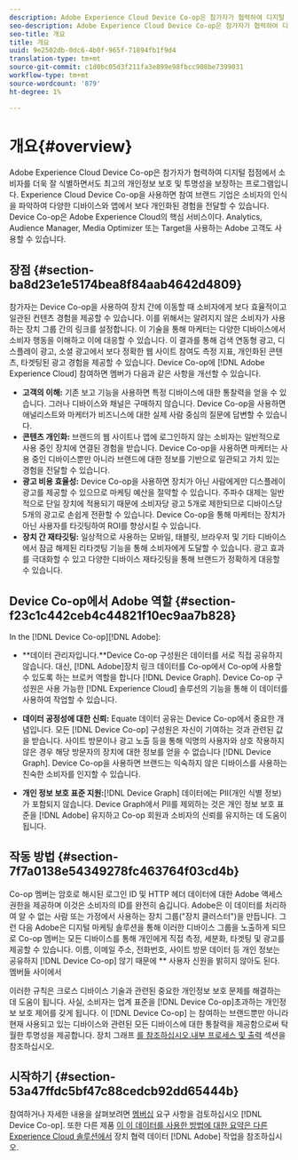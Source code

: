 ```yaml
---
description: Adobe Experience Cloud Device Co-op은 참가자가 협력하여 디지털 접점에서 소비자를 더욱 잘 식별하면서도 최고의 개인정보 보호 및 투명성을 보장하는 프로그램입니다. Experience Cloud Device Co-op을 사용하면 참여 브랜드 기업은 소비자의 인식을 파악하여 다양한 디바이스와 앱에서 보다 개인화된 경험을 전달할 수 있습니다. Device Co-op은 Adobe Experience Cloud의 핵심 서비스이다. Analytics, Audience Manager, Media Optimizer 또는 Target을 사용하는 Adobe 고객도 사용할 수 있습니다.
seo-description: Adobe Experience Cloud Device Co-op은 참가자가 협력하여 디지털 접점에서 소비자를 더욱 잘 식별하면서도 최고의 개인정보 보호 및 투명성을 보장하는 프로그램입니다. Experience Cloud Device Co-op을 사용하면 참여 브랜드 기업은 소비자의 인식을 파악하여 다양한 디바이스와 앱에서 보다 개인화된 경험을 전달할 수 있습니다. Device Co-op은 Adobe Experience Cloud의 핵심 서비스이다. Analytics, Audience Manager, Media Optimizer 또는 Target을 사용하는 Adobe 고객도 사용할 수 있습니다.
seo-title: 개요
title: 개요
uuid: 9e2502db-0dc6-4b0f-965f-71894fb1f9d4
translation-type: tm+mt
source-git-commit: c1d0bc05d3f211fa3e899e98fbcc908be7399031
workflow-type: tm+mt
source-wordcount: '879'
ht-degree: 1%

---
```



# 개요{#overview}

Adobe Experience Cloud Device Co-op은 참가자가 협력하여 디지털 접점에서 소비자를 더욱 잘 식별하면서도 최고의 개인정보 보호 및 투명성을 보장하는 프로그램입니다. Experience Cloud Device Co-op을 사용하면 참여 브랜드 기업은 소비자의 인식을 파악하여 다양한 디바이스와 앱에서 보다 개인화된 경험을 전달할 수 있습니다. Device Co-op은 Adobe Experience Cloud의 핵심 서비스이다. Analytics, Audience Manager, Media Optimizer 또는 Target을 사용하는 Adobe 고객도 사용할 수 있습니다.

## 장점 {#section-ba8d23e1e5174bea8f84aab4642d4809}

참가자는 Device Co-op을 사용하여 장치 간에 이동할 때 소비자에게 보다 효율적이고 일관된 컨텐츠 경험을 제공할 수 있습니다. 이를 위해서는 알려지지 않은 소비자가 사용하는 장치 그룹 간의 링크를 설정합니다. 이 기술을 통해 마케터는 다양한 디바이스에서 소비자 행동을 이해하고 이에 대응할 수 있습니다. 이 결과를 통해 검색 연동형 광고, 디스플레이 광고, 소셜 광고에서 보다 정확한 웹 사이트 참여도 측정 지표, 개인화된 콘텐츠, 타겟팅된 광고 경험을 제공할 수 있습니다. Device Co-op에 [!DNL Adobe Experience Cloud] 참여하면 멤버가 다음과 같은 사항을 개선할 수 있습니다.

* **고객의 이해:** 기존 보고 기능을 사용하면 특정 디바이스에 대한 통찰력을 얻을 수 있습니다. 그러나 디바이스와 채널은 구매하지 않습니다. Device Co-op을 사용하면 애널리스트와 마케터가 비즈니스에 대한 실제 사람 중심의 질문에 답변할 수 있습니다.
* **콘텐츠 개인화:** 브랜드의 웹 사이트나 앱에 로그인하지 않는 소비자는 일반적으로 사용 중인 장치에 연결된 경험을 받습니다. Device Co-op을 사용하면 마케터는 사용 중인 디바이스뿐만 아니라 브랜드에 대한 정보를 기반으로 일관되고 가치 있는 경험을 전달할 수 있습니다.
* **광고 비용 효율성:** Device Co-op을 사용하면 장치가 아닌 사람에게만 디스플레이 광고를 제공할 수 있으므로 마케팅 예산을 절약할 수 있습니다. 주파수 대제는 일반적으로 단일 장치에 적용되기 때문에 소비자당 광고 5개로 제한되므로 디바이스당 5개의 광고로 손쉽게 전환할 수 있습니다. Device Co-op을 통해 마케터는 장치가 아닌 사용자를 타깃팅하여 ROI를 향상시킬 수 있습니다.
* **장치 간 재타깃팅:** 일상적으로 사용하는 모바일, 태블릿, 브라우저 및 기타 디바이스에서 잠금 해제된 리타겟팅 기능을 통해 소비자에게 도달할 수 있습니다. 광고 효과를 극대화할 수 있고 다양한 디바이스 재타깃팅을 통해 브랜드가 정확하게 대응할 수 있습니다.

<!--
we may not want to share info in this with customers who have not signed. Also, removed directory from S3.
<p>Download our white-paper, <a href="https://marketing-stage.adobe.com/resources/help/en_US/mcdc/downloads/what_to_expect.pdf" format="https" scope="external"> What to Expect from the Device Co-op</a> for more information. </p>
-->

## Device Co-op에서 Adobe 역할 {#section-f23c1c442ceb4c44821f10ec9aa7b828}

In the [!DNL Device Co-op][!DNL Adobe]:

* **데이터 관리자입니다.**Device Co-op 구성원은 데이터를 서로 직접 공유하지 않습니다. 대신, [!DNL Adobe]장치 링크 데이터를 Co-op에서 Co-op에 사용할 수 있도록 하는 브로커 역할을 합니다 [!DNL Device Graph]. Device Co-op 구성원은 사용 가능한 [!DNL Experience Cloud] 솔루션의 기능을 통해 이 데이터를 사용하여 작업할 수 있습니다.

* **데이터 공정성에 대한 신뢰:** Equate 데이터 공유는 Device Co-op에서 중요한 개념입니다. 모든 [!DNL Device Co-op] 구성원은 자신이 기여하는 것과 관련된 값을 받습니다. 사이트 방문이나 광고 노출 등을 통해 익명의 사용자와 상호 작용하지 않은 경우 해당 방문자의 장치에 대한 정보를 얻을 수 없습니다 [!DNL Device Graph]. Device Co-op을 사용하면 브랜드는 익숙하지 않은 디바이스를 사용하는 친숙한 소비자를 인지할 수 있습니다.

* **개인 정보 보호 표준 지원:**[!DNL Device Graph] 데이터에는 PII(개인 식별 정보)가 포함되지 않습니다. Device Graph에서 PII를 제외하는 것은 개인 정보 보호 표준을 [!DNL Adobe] 유지하고 Co-op 회원과 소비자의 신뢰를 유지하는 데 도움이 됩니다.

## 작동 방법 {#section-7f7a0138e54349278fc463764f03cd4b}

Co-op 멤버는 암호로 해시된 로그인 ID 및 HTTP 헤더 데이터에 대한 Adobe 액세스 권한을 제공하며 이것은 소비자의 ID를 완전히 숨깁니다. Adobe은 이 데이터를 처리하여 알 수 없는 사람 또는 가정에서 사용하는 장치 그룹(&quot;장치 클러스터&quot;)을 만듭니다. 그런 다음 Adobe은 디지털 마케팅 솔루션을 통해 이러한 디바이스 그룹을 노출하게 되므로 Co-op 멤버는 모든 디바이스를 통해 개인에게 직접 측정, 세분화, 타겟팅 및 광고를 제공할 수 있습니다. 이름, 이메일 주소, 전화번호, 사이트 방문 데이터 등 개인 정보는 공유하지 [!DNL Device Co-op] 않기 때문에 ** 사용자 신원을 밝히지 않아도 된다. 멤버들 사이에서

이러한 규칙은 크로스 디바이스 기술과 관련된 중요한 개인정보 보호 문제를 해결하는 데 도움이 됩니다. 사실, 소비자는 업계 표준을 [!DNL Device Co-op]초과하는 개인정보 보호 제어를 갖게 됩니다. 이 [!DNL Device Co-op] 는 참여하는 브랜드뿐만 아니라 현재 사용되고 있는 디바이스와 관련된 모든 디바이스에 대한 통찰력을 제공함으로써 탁월한 투명성을 제공합니다. 장치 그래프 [를 참조하십시오.내부 프로세스 및 출력](../processes/links.md#concept-e9526af3476b478aab7c57b9ed0bab7c) 섹션을 참조하십시오.

## 시작하기 {#section-53a47ffdc5bf47c88cedcb92dd65444b}

참여하거나 자세한 내용을 살펴보려면 [멤버십](../about/requirements.md#concept-31d3d165d22546afbedf023d32ad3a43) 요구 사항을 검토하십시오 [!DNL Device Co-op]. 또한 다른 제품 [이 이 데이터를 사용한 방법에 대한 요약은 다른 Experience Cloud 솔루션에서](../other-solutions/other-solutions.md#concept-46278a50cfca4e1ab83a3b35077a585f) 장치 협력 데이터 [!DNL Adobe] 작업을 참조하십시오.
